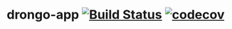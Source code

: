 # drongo-app [![Build Status](https://api.travis-ci.org/drongo-platform/drongo-app.svg?branch=master)](https://travis-ci.org/drongo-platform/drongo-app) [![codecov](https://codecov.io/gh/drongo-platform/drongo-app/branch/master/graph/badge.svg)](https://codecov.io/gh/drongo-platform/drongo-app)
